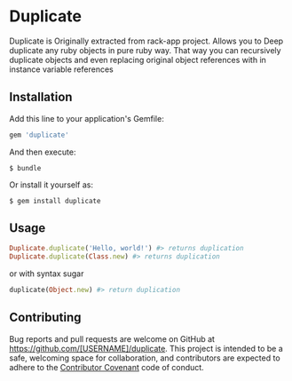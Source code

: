 # Duplicate

Duplicate is Originally extracted from rack-app project. 
Allows you to Deep duplicate any ruby objects in pure ruby way. 
That way you can recursively duplicate objects and even replacing original object references with in instance variable references

## Installation

Add this line to your application's Gemfile:

```ruby
gem 'duplicate'
```

And then execute:

    $ bundle

Or install it yourself as:

    $ gem install duplicate

## Usage

```ruby
Duplicate.duplicate('Hello, world!') #> returns duplication
Duplicate.duplicate(Class.new) #> returns duplication
```

or with syntax sugar

```ruby
duplicate(Object.new) #> return duplication
```

## Contributing

Bug reports and pull requests are welcome on GitHub at https://github.com/[USERNAME]/duplicate. This project is intended to be a safe, welcoming space for collaboration, and contributors are expected to adhere to the [Contributor Covenant](http://contributor-covenant.org) code of conduct.